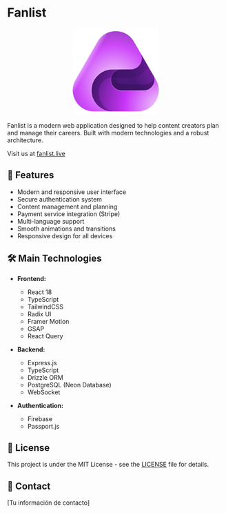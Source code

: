 # Fanlist

<div align="center">
  <img src="client/src/assets/logo.png" alt="Fanlist Logo" width="200"/>
</div>

Fanlist is a modern web application designed to help content creators plan and manage their careers. Built with modern technologies and a robust architecture.

Visit us at [fanlist.live](https://fanlist.live)

## 🚀 Features

- Modern and responsive user interface
- Secure authentication system
- Content management and planning
- Payment service integration (Stripe)
- Multi-language support
- Smooth animations and transitions
- Responsive design for all devices

## 🛠️ Main Technologies

- **Frontend:**

  - React 18
  - TypeScript
  - TailwindCSS
  - Radix UI
  - Framer Motion
  - GSAP
  - React Query

- **Backend:**

  - Express.js
  - TypeScript
  - Drizzle ORM
  - PostgreSQL (Neon Database)
  - WebSocket

- **Authentication:**
  - Firebase
  - Passport.js

## 📝 License

This project is under the MIT License - see the [LICENSE](LICENSE) file for details.

## 📧 Contact

[Tu información de contacto]
